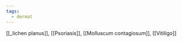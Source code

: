 ```yaml
---
tags:
  - dermat
---
```

[[_lichen planus]], 
[[Psoriasis]], 
[[Molluscum contagiosum]], 
[[Vitiligo]] 